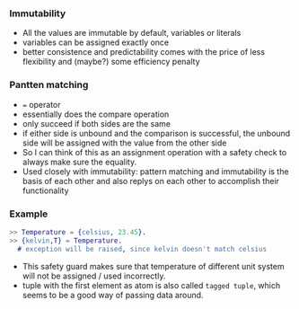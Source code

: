 ### Immutability
- All the values are immutable by default, variables or literals
- variables can be assigned exactly once
- better consistence and predictability comes with the price of less flexibility and (maybe?) some efficiency penalty

### Pantten matching
- `=` operator
- essentially does the compare operation
- only succeed if both sides are the same
- if either side is unbound and the comparison is successful, the unbound side will be assigned with the value from the other side
- So I can think of this as an assignment operation with a safety check to always make sure the equality.
- Used closely with immutability: pattern matching and immutability is the basis of each other and also replys on each other to accomplish their functionality

### Example
```erl
>> Temperature = {celsius, 23.45}.
>> {kelvin,T} = Temperature.
  # exception will be raised, since kelvin doesn't match celsius
```
- This safety guard makes sure that temperature of different unit system will not be assigned / used incorrectly. 
- tuple with the first element as atom is also called `tagged tuple`, which seems to be a good way of passing data around.
